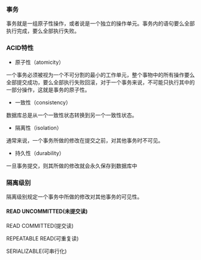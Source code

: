 ### 事务

​	事务就是一组原子性操作，或者说是一个独立的操作单元。事务内的语句要么全部执行完成，要么全部执行失败。

### ACID特性

- 原子性（atomicity）

一个事务必须被视为一个不可分割的最小的工作单元，整个事物中的所有操作要么全部提交成功，要么全部执行失败回滚，对于一个事务来说，不可能只执行其中的一部分操作，这就是事务的原子性。

- 一致性（consistency）

数据库总是从一个一致性状态转换到另一个一致性状态。

- 隔离性（isolation）

通常来说，一个事务所做的修改在提交之前，对其他事务时不可见。

- 持久性（durability）

一旦事务提交，则其所做的修改就会永久保存到数据库中

### 隔离级别

隔离级别规定一个事务中所做的修改对其他事务的可见性。

#### READ UNCOMMITTED(未提交读)

READ COMMITTED(提交读)

REPEATABLE READ(可重复读)

SERIALIZABLE(可串行化)